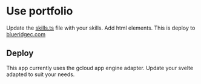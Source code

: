 # Use portfolio
Update the [skills.ts](./src/lib/skills.ts) file with your skills. Add html elements.  This is deploy to [blueridgec.com](https://blueirdgec.com)

## Deploy
This app currently uses the gcloud app engine adapter. Update your svelte adapted to suit your needs.